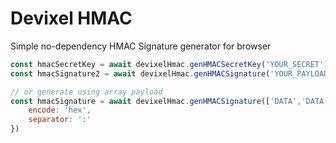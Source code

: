 Devixel HMAC
===

Simple no-dependency HMAC Signature generator for browser

```js
const hmacSecretKey = await devixelHmac.genHMACSecretKey('YOUR_SECRET')
const hmacSignature2 = await devixelHmac.genHMACSignature('YOUR_PAYLOAD_STRING', hmacSecretKey)

// or generate using array payload
const hmacSignature = await devixelHmac.genHMACSignature(['DATA','DATA','DATA'], hmacSecretKey, {
	encode: 'hex',
	separator: ':'
})

```

